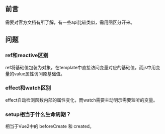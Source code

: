 ## 前言
需要对官方文档有所了解，有一些api比较类似，需用图区分开来。

## 问题
### ref和reactive区别
ref将基础值包装为对象，在template中直接访问变量对应的基础值，而js中用变量的value属性访问原基础值。

### effect和watch区别
effect自动检测函数内部的属性变化，而watch需要主动明示需要监听的变量。

### setup相当于什么生命周期？
相当于Vue2中的 beforeCreate 和 created。